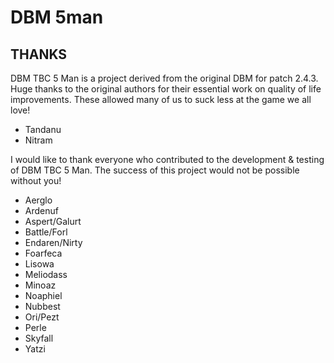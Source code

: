 # DBM 5man

## THANKS

DBM TBC 5 Man is a project derived from the original DBM for patch 2.4.3. Huge
thanks to the original authors for their essential work on quality of life
improvements. These allowed many of us to suck less at the game we all love!

* Tandanu
* Nitram

I would like to thank everyone who contributed to the development & testing of
DBM TBC 5 Man. The success of this project would not be possible without you!

* Aerglo
* Ardenuf
* Aspert/Galurt
* Battle/Forl
* Endaren/Nirty
* Foarfeca
* Lisowa
* Meliodass
* Minoaz
* Noaphiel
* Nubbest
* Ori/Pezt
* Perle
* Skyfall
* Yatzi
